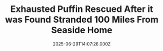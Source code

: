 ---
title: "Exhausted Puffin Rescued After it was Found Stranded 100 Miles From Seaside Home"
date: 2025-06-29T14:07:28.000Z
category: Human Kindness
externalLink: "https://www.goodnewsnetwork.org/exhausted-puffin-rescued-after-it-was-found-stranded-100-miles-from-seaside-home/"
image: ""
excerpt: "A stranded puffin has been rescued after being found more than a hundred miles away from its natural coastal habitat. The seabird was blown off course before landing in a garden in landlocked Hereford, England, where it was found by a concerned homeowner who took it to a veterinary office. It is believed the lost […] The post Exhausted Puffin…"
---